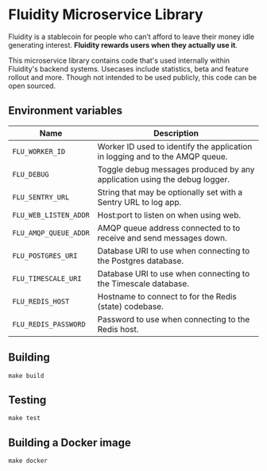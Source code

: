 
# Fluidity Microservice Library

Fluidity is a stablecoin for people who can’t afford to leave their
money idle generating interest. **Fluidity rewards users when they actually
use it**.

This microservice library contains code that's used internally within
Fluidity's backend systems. Usecases include statistics, beta and feature
rollout and more. Though not intended to be used publicly, this code can
be open sourced.

## Environment variables

|         Name          |                              Description
|-----------------------|------------------------------------------------------------------------------|
| `FLU_WORKER_ID`       | Worker ID used to identify the application in logging and to the AMQP queue. |
| `FLU_DEBUG`           | Toggle debug messages produced by any application using the debug logger.    |
| `FLU_SENTRY_URL`      | String that may be optionally set with a Sentry URL to log app.              |
| `FLU_WEB_LISTEN_ADDR` | Host:port to listen on when using web.                                       |
| `FLU_AMQP_QUEUE_ADDR` | AMQP queue address connected to to receive and send messages down.           |
| `FLU_POSTGRES_URI`    | Database URI to use when connecting to the Postgres database.                |
| `FLU_TIMESCALE_URI`   | Database URI to use when connecting to the Timescale database.               |
| `FLU_REDIS_HOST`      | Hostname to connect to for the Redis (state) codebase.                       |
| `FLU_REDIS_PASSWORD`  | Password to use when connecting to the Redis host.                           |

## Building

	make build

## Testing

	make test

## Building a Docker image

	make docker
